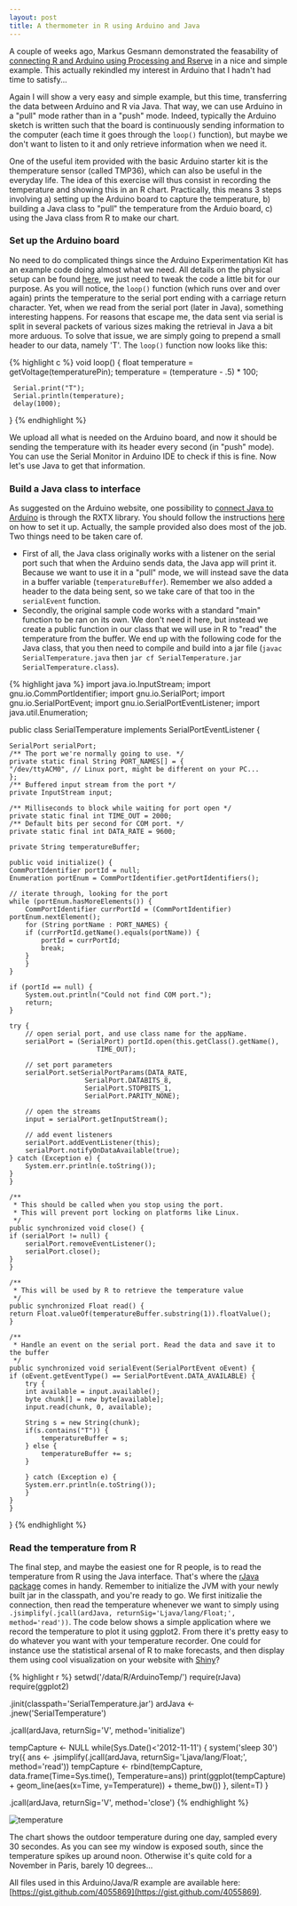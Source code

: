 ```yaml
---
layout: post
title: A thermometer in R using Arduino and Java
---
```


A couple of weeks ago, Markus Gesmann demonstrated the feasability of [connecting R and Arduino using Processing and Rserve](http://lamages.blogspot.fr/2012/10/connecting-real-world-to-r-with-arduino.html) in a nice and simple example. This actually rekindled my interest in Arduino that I hadn't had time to satisfy...

Again I will show a very easy and simple example, but this time, transferring the data between Arduino and R via Java. That way, we can use Arduino in a "pull" mode rather than in a "push" mode. Indeed, typically the Arduino sketch is written such that the board is continuously sending information to the computer (each time it goes through the `loop()` function), but maybe we don't want to listen to it and only retrieve information when we need it.

One of the useful item provided with the basic Arduino starter kit is the themperature sensor (called TMP36), which can also be useful in the everyday life. The idea of this exercise will thus consist in recording the temperature and showing this in an R chart. Practically, this means 3 steps involving a) setting up the Arduino board to capture the temperature, b) building a Java class to "pull" the temperature from the Arduio board, c) using the Java class from R to make our chart.


### Set up the Arduino board

No need to do complicated things since the Arduino Experimentation Kit has an example code doing almost what we need. All details on the physical setup can be found [here](http://tinyurl.com/c89tvd), we just need to tweak the code a little bit for our purpose.
As you will notice, the `loop()` function (which runs over and over again) prints the temperature to the serial port ending with a carriage return character. Yet, when we read from the serial port (later in Java), something interesting happens. For reasons that escape me, the data sent via serial is split in several packets of various sizes making the retrieval in Java a bit more arduous. To solve that issue, we are simply going to prepend a small header to our data, namely 'T'.
The `loop()` function now looks like this:

{% highlight c %}
void loop() {
     float temperature = getVoltage(temperaturePin);
     temperature = (temperature - .5) * 100;

     Serial.print("T");
     Serial.println(temperature);
     delay(1000);
}
{% endhighlight %}

We upload all what is needed on the Arduino board, and now it should be sending the temperature with its header every second (in "push" mode). You can use the Serial Monitor in Arduino IDE to check if this is fine. Now let's use Java to get that information.


### Build a Java class to interface

As suggested on the Arduino website, one possibility to [connect Java to Arduino](http://www.arduino.cc/playground/Interfacing/Java) is through the RXTX library. You should follow the instructions [here](http://www.arduino.cc/playground/Interfacing/Java) on how to set it up. Actually, the sample provided also does most of the job. Two things need to be taken care of.
- First of all, the Java class originally works with a listener on the serial port such that when the Arduino sends data, the Java app will print it. Because we want to use it in a "pull" mode, we will instead save the data in a buffer variable (`temperatureBuffer`). Remember we also added a header to the data being sent, so we take care of that too in the `serialEvent` function.
- Secondly, the original sample code works with a standard "main" function to be ran on its own. We don't need it here, but instead we create a public function in our class that we will use in R to "read" the temperature from the buffer.
We end up with the following code for the Java class, that you then need to compile and build into a jar file (`javac SerialTemperature.java` then `jar cf SerialTemperature.jar SerialTemperature.class`).

{% highlight java %}
import java.io.InputStream;
import gnu.io.CommPortIdentifier; 
import gnu.io.SerialPort;
import gnu.io.SerialPortEvent; 
import gnu.io.SerialPortEventListener; 
import java.util.Enumeration;

public class SerialTemperature implements SerialPortEventListener {

    SerialPort serialPort;
    /** The port we're normally going to use. */
    private static final String PORT_NAMES[] = { 
	"/dev/ttyACM0", // Linux port, might be different on your PC...
    };
    /** Buffered input stream from the port */
    private InputStream input;

    /** Milliseconds to block while waiting for port open */
    private static final int TIME_OUT = 2000;
    /** Default bits per second for COM port. */
    private static final int DATA_RATE = 9600;
    
    private String temperatureBuffer;

    public void initialize() {
	CommPortIdentifier portId = null;
	Enumeration portEnum = CommPortIdentifier.getPortIdentifiers();

	// iterate through, looking for the port
	while (portEnum.hasMoreElements()) {
	    CommPortIdentifier currPortId = (CommPortIdentifier) portEnum.nextElement();
	    for (String portName : PORT_NAMES) {
		if (currPortId.getName().equals(portName)) {
		    portId = currPortId;
		    break;
		}
	    }
	}

	if (portId == null) {
	    System.out.println("Could not find COM port.");
	    return;
	}

	try {
	    // open serial port, and use class name for the appName.
	    serialPort = (SerialPort) portId.open(this.getClass().getName(),
						  TIME_OUT);

	    // set port parameters
	    serialPort.setSerialPortParams(DATA_RATE,
					   SerialPort.DATABITS_8,
					   SerialPort.STOPBITS_1,
					   SerialPort.PARITY_NONE);

	    // open the streams
	    input = serialPort.getInputStream();

	    // add event listeners
	    serialPort.addEventListener(this);
	    serialPort.notifyOnDataAvailable(true);
	} catch (Exception e) {
	    System.err.println(e.toString());
	}
    }

    /**
     * This should be called when you stop using the port.
     * This will prevent port locking on platforms like Linux.
     */
    public synchronized void close() {
	if (serialPort != null) {
	    serialPort.removeEventListener();
	    serialPort.close();
	}
    }

    /**
     * This will be used by R to retrieve the temperature value
     */
    public synchronized Float read() {
	return Float.valueOf(temperatureBuffer.substring(1)).floatValue();
    }

    /**
     * Handle an event on the serial port. Read the data and save it to the buffer
     */
    public synchronized void serialEvent(SerialPortEvent oEvent) {
	if (oEvent.getEventType() == SerialPortEvent.DATA_AVAILABLE) {
	    try {
		int available = input.available();
		byte chunk[] = new byte[available];
		input.read(chunk, 0, available);
		
		String s = new String(chunk);
		if(s.contains("T")) {
		    temperatureBuffer = s;
		} else {
		    temperatureBuffer += s;
		}
				
	    } catch (Exception e) {
		System.err.println(e.toString());
	    }
	}
    }

}
{% endhighlight %}


### Read the temperature from R

The final step, and maybe the easiest one for R people, is to read the temperature from R using the Java interface. That's where the [rJava package](http://cran.r-project.org/web/packages/rJava/index.html) comes in handy. Remember to initialize the JVM with your newly built jar in the classpath, and you're ready to go. We first initizalie the connection, then read the temperature whenever we want to simply using `.jsimplify(.jcall(ardJava, returnSig='Ljava/lang/Float;', method='read'))`. The code below shows a simple application where we record the temperature to plot it using ggplot2. From there it's pretty easy to do whatever you want with your temperature recorder. One could for instance use the statistical arsenal of R to make forecasts, and then display them using cool visualization on your website with [Shiny](http://www.rstudio.com/shiny/)?

{% highlight r %}
setwd('/data/R/ArduinoTemp/')
require(rJava)
require(ggplot2)

.jinit(classpath='SerialTemperature.jar')
ardJava <- .jnew('SerialTemperature')

.jcall(ardJava, returnSig='V', method='initialize')

tempCapture <- NULL
while(Sys.Date()<'2012-11-11') {
  system('sleep 30')
  try({
    ans <- .jsimplify(.jcall(ardJava, returnSig='Ljava/lang/Float;', method='read'))
    tempCapture <- rbind(tempCapture, data.frame(Time=Sys.time(), Temperature=ans))
    print(ggplot(tempCapture) + geom_line(aes(x=Time, y=Temperature)) + theme_bw())
  }, silent=T)
}

.jcall(ardJava, returnSig='V', method='close')
{% endhighlight %}

![temperature](/resources/temperature.png)

The chart shows the outdoor temperature during one day, sampled every 30 secondes. As you can see my window is exposed south, since the temperature spikes up around noon. Otherwise it's quite cold for a November in Paris, barely 10 degrees...

All files used in this Arduino/Java/R example are available here: [https://gist.github.com/4055869](https://gist.github.com/4055869). 
